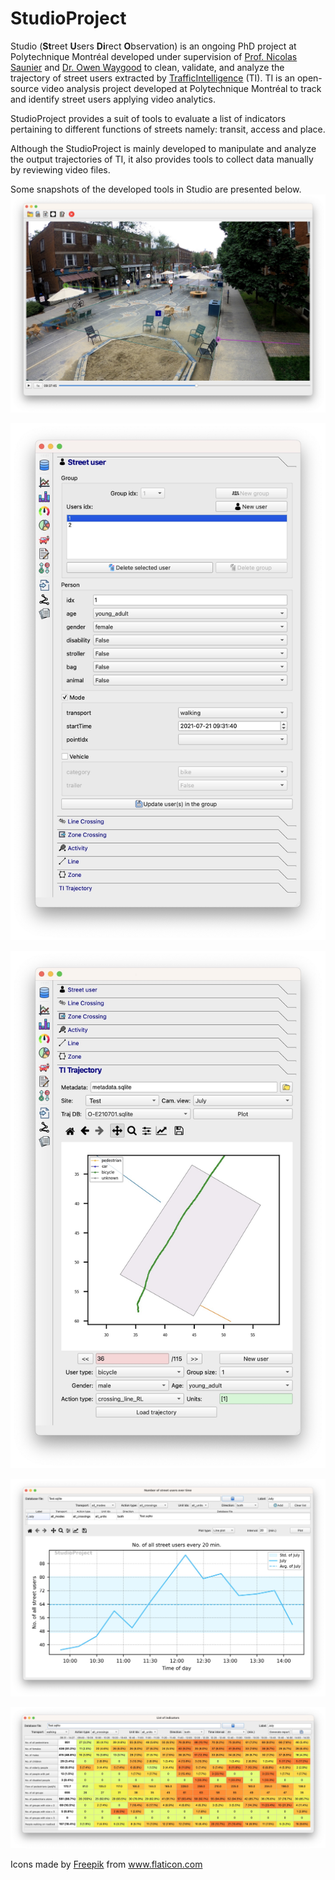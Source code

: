 # StudioProject
Studio (**St**reet **U**sers **Di**rect **O**bservation) is an ongoing PhD project at Polytechnique Montréal developed under supervision of [Prof. Nicolas Saunier](http://n.saunier.free.fr/saunier/) and [Dr. Owen Waygood](https://www.polymtl.ca/expertises/en/waygood-owen) to clean, validate, and analyze the trajectory of street users extracted by [TrafficIntelligence](https://trafficintelligence.confins.net) (TI).
TI is an open-source video analysis project developed at Polytechnique Montréal to track and identify street users applying video analytics.

StudioProject provides a suit of tools to evaluate a list of indicators pertaining to different functions of streets namely: transit, access and place.

Although the StudioProject is mainly developed to manipulate and analyze the output trajectories of TI, it also provides tools to collect data manually by reviewing video files. 

Some snapshots of the developed tools in Studio are presented below.
![Video player](https://github.com/Abbas-Shmz/StudioProject/blob/main/images/Studio_Video-player.jpg)

![Panel_1](https://github.com/Abbas-Shmz/StudioProject/blob/main/images/Studio_Panel_01.jpg)

![Panel_2](https://github.com/Abbas-Shmz/StudioProject/blob/main/images/Studio_Panel_02.jpg)

![Plot](https://github.com/Abbas-Shmz/StudioProject/blob/main/images/Studio_Plot.jpg)

![Table](https://github.com/Abbas-Shmz/StudioProject/blob/main/images/Studio_Table.jpg)

Icons made by <a href="https://www.flaticon.com/authors/freepik" title="Freepik">Freepik</a> from <a href="https://www.flaticon.com/" title="Flaticon"> www.flaticon.com</a>
